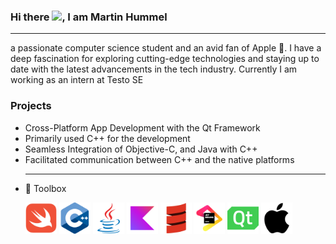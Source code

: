 ### Hi there <img src="https://raw.githubusercontent.com/MartinHeinz/MartinHeinz/master/wave.gif" width="30px">, I am Martin Hummel

---
a passionate computer science student and an avid fan of Apple . I have a deep fascination for exploring cutting-edge technologies and staying up to date with the latest advancements in the tech industry. Currently I am working as an intern at Testo SE

<h3>Projects</h3>

<ul>
<li>Cross-Platform App Development with the Qt Framework
<li>Primarily used C++ for the development
<li>Seamless Integration of Objective-C, and Java with C++
<li>Facilitated communication between C++ and the native platforms
<li>

---
  
🧰 Toolbox
  
<img src="https://github.com/devicons/devicon/blob/master/icons/swift/swift-original.svg" alt="Swift logo" width="50" height="50"/>
  <img src="https://github.com/devicons/devicon/blob/master/icons/cplusplus/cplusplus-original.svg" alt="C++ logo" width="50" height="50"/>
<img src="https://github.com/devicons/devicon/blob/master/icons/java/java-original.svg" width="50" height="50"/>
  <img src="https://github.com/devicons/devicon/blob/master/icons/kotlin/kotlin-original.svg" width="50" height="50"/>
  <img src="https://github.com/devicons/devicon/blob/master/icons/scala/scala-original.svg" width="50" height="50"/>
  <img src="https://github.com/devicons/devicon/blob/master/icons/jetbrains/jetbrains-original.svg" width="50" height="50"/>
  <img src="https://github.com/devicons/devicon/blob/master/icons/qt/qt-original.svg" width="50" height="50"/>
    <img src="https://github.com/devicons/devicon/blob/master/icons/apple/apple-original.svg" width="50" height="50"/>
  

                                                                                                                     
  
<!--
**Maddi02/Maddi02** is a ✨ _special_ ✨ repository because its `README.md` (this file) appears on your GitHub profile.

Here are some ideas to get you started:

- 🔭 I’m currently working on ...
- 🌱 I’m currently learning ...
- 👯 I’m looking to collaborate on ...
- 🤔 I’m looking for help with ...
- 💬 Ask me about ...
- 📫 How to reach me: ...
- 😄 Pronouns: ...
- ⚡ Fun fact: ...
-->
